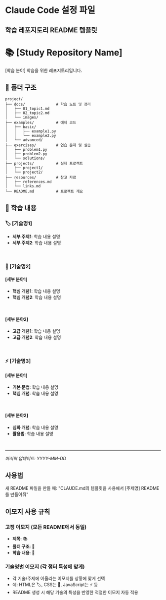 # Claude Code 설정 파일

## 학습 레포지토리 README 템플릿

# 📚 [Study Repository Name]

[학습 분야] 학습을 위한 레포지토리입니다.

## 📂 폴더 구조
```
project/
├── docs/              # 학습 노트 및 정리
│   ├── 01_topic1.md
│   ├── 02_topic2.md
│   └── images/
├── examples/          # 예제 코드
│   ├── basic/
│   │   ├── example1.py
│   │   └── example2.py
│   └── advanced/
├── exercises/         # 연습 문제 및 실습
│   ├── problem1.py
│   ├── problem2.py
│   └── solutions/
├── projects/          # 실제 프로젝트
│   ├── project1/
│   └── project2/
├── resources/         # 참고 자료
│   ├── references.md
│   └── links.md
└── README.md          # 프로젝트 개요
```

## 📂 학습 내용

### 🏷️ [기술명1]
- **세부 주제1**: 학습 내용 설명
- **세부 주제2**: 학습 내용 설명

<br/>

### 🎨 [기술명2]
#### [세부 분야1]
- **핵심 개념1**: 학습 내용 설명
- **핵심 개념2**: 학습 내용 설명

<br/>

#### [세부 분야2]
- **고급 개념1**: 학습 내용 설명
- **고급 개념2**: 학습 내용 설명

<br/>

### ⚡ [기술명3]
#### [세부 분야1]
- **기본 문법**: 학습 내용 설명
- **핵심 개념**: 학습 내용 설명

<br/>

#### [세부 분야2]
- **심화 개념**: 학습 내용 설명
- **활용법**: 학습 내용 설명

<br/>

---
*마지막 업데이트: YYYY-MM-DD*


## 사용법
새 README 파일을 만들 때: "CLAUDE.md의 템플릿을 사용해서 [주제명] README를 만들어줘"

## 이모지 사용 규칙

### 고정 이모지 (모든 README에서 동일)
- **제목**: 📚 
- **폴더 구조**: 📂
- **학습 내용**: 📂

### 기술명별 이모지 (각 챕터 특성에 맞게)
- 각 기술/주제에 어울리는 이모지를 상황에 맞게 선택
- 예: HTML은 🏷️, CSS는 🎨, JavaScript는 ⚡ 등
- README 생성 시 해당 기술의 특성을 반영한 적절한 이모지 자동 적용